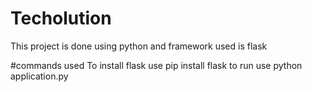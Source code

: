 # Techolution

This project is done using python and framework used is flask

#commands used
To install flask use pip install flask
to run use python application.py 
